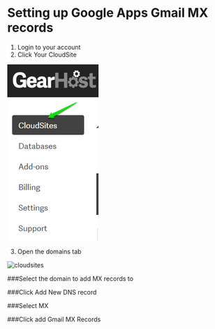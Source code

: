 Setting up Google Apps Gmail MX records
====

 1. Login to your account
 2. Click Your CloudSite

 ![cloudsites][menu-cloudsites]


 3. Open the domains tab

 ![cloudsites][menu-cloudsites2]

###Select the domain to add MX records to

###Click Add New DNS record

###Select MX

###Click add Gmail MX Records


[Login Link]:https://my.gearhost.com/Account/Login

[menu-cloudsites]: ./images/menu-cloudsites.png
[menu-cloudsites2]: https://raw.githubusercontent.com/GearHost/docs/master/Images/menu-cloudsites.png
